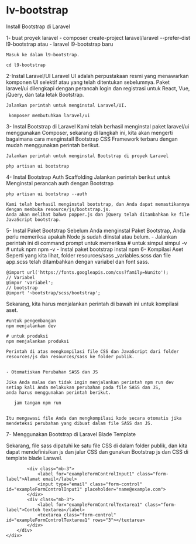 # lv-bootstrap
Install Bootstrap di Laravel


1- buat proyek laravel
    - composer create-project laravel/laravel --prefer-dist l9-bootstrap
    atau
    - laravel l9-bootstrap baru

    Masuk ke dalam l9-bootstrap.

    cd l9-bootstrap
  
2-Instal Laravel/UI
    Laravel UI adalah perpustakaan resmi yang menawarkan komponen UI selektif atau yang telah ditentukan sebelumnya.
    Paket laravel/ui dilengkapi dengan perancah login dan registrasi untuk
    React, Vue, jQuery, dan tata letak Bootstrap.

    Jalankan perintah untuk menginstal Laravel/UI.
    
     komposer membutuhkan laravel/ui

3- Instal Bootstrap di Laravel
    Kami telah berhasil menginstal paket laravel/ui menggunakan Composer, sekarang di langkah ini,
    kita akan mengerti bagaimana cara menginstall Bootstrap CSS Framework terbaru dengan mudah menggunakan perintah berikut.

    Jalankan perintah untuk menginstal Bootstrap di proyek Laravel

    php artisan ui bootstrap

4- Instal Bootstrap Auth Scaffolding
    Jalankan perintah berikut untuk Menginstal perancah auth dengan Bootstrap
    
    php artisan ui bootstrap --auth

    Kami telah berhasil menginstal bootstrap, dan Anda dapat memastikannya dengan membuka resource/js/bootstrap.js.
    Anda akan melihat bahwa popper.js dan jQuery telah ditambahkan ke file JavaScript bootstrap.
    
5- Instal Paket Bootstrap
    Sebelum Anda menginstal Paket Bootstrap, Anda perlu memeriksa apakah Node js sudah diinstal atau belum.
    - Jalankan perintah ini di command prompt untuk memeriksa
      # untuk simpul
      simpul -v
      # untuk npm
      npm -v
    - Instal paket bootstrap
      instal npm
 6- Kompilasi Aset
    Seperti yang kita lihat, folder resources/sass _variables.scss dan file app.scss telah ditambahkan
    dengan variabel dan font sass.
  
    @import url('https://fonts.googleapis.com/css?family=Nunito');
    // Variabel
    @impor 'variabel';
    // bootstrap
    @import '~bootstrap/scss/bootstrap';
 
 Sekarang, kita harus menjalankan perintah di bawah ini untuk kompilasi aset.
 
    #untuk pengembangan
    npm menjalankan dev

    # untuk produksi
    npm menjalankan produksi
 
    Perintah di atas mengkompilasi file CSS dan JavaScript dari folder resources/js dan resources/sass ke folder publik.


    - Otomatiskan Perubahan SASS dan JS

    Jika Anda malas dan tidak ingin menjalankan perintah npm run dev setiap kali Anda melakukan perubahan pada file SASS dan JS,
    anda harus menggunakan perintah berikut.

       jam tangan npm run


    Itu mengawasi file Anda dan mengkompilasi kode secara otomatis jika mendeteksi perubahan yang dibuat dalam file SASS dan JS.


 
 7- Menggunakan Bootstrap di Laravel Blade Template

Sekarang, file sass dipatuhi ke satu file CSS di dalam folder publik, dan kita dapat mendefinisikan js dan
jalur CSS dan gunakan Bootstrap js dan CSS di template blade Laravel.
 </head>
      <script src="{{ aset('js/app.js') }}" defer></script>
      <link href="{{ aset('css/app.css') }}" rel="stylesheet">
 </head>
 <tubuh>
 <div class="card">
        <div class="card-body">

            <div class="mb-3">
                <label for="exampleFormControlInput1" class="form-label">Alamat email</label>
                <input type="email" class="form-control" id="exampleFormControlInput1" placeholder="name@example.com">
            </div>
            <div class="mb-3">
                <label for="exampleFormControlTextarea1" class="form-label">Contoh textarea</label>
                <textarea class="form-control" id="exampleFormControlTextarea1" rows="3"></textarea>
            </div>
        </div>
    </div>
 </tubuh>
